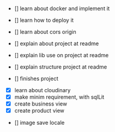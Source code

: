 ###

- [] learn about docker and implement it
- [] learn how to deploy it

- [] learn about cors origin

- [] explain about project at readme
- [] explain lib use on project at readme
- [] explain structure project at readme

- [] finishes project

- [x] learn about cloudinary
- [x] make minim requirement, with sqlLit
- [x] create business view
- [x] create product view

- [] image save locale

